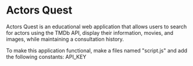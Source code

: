 # Actors Quest

Actors Quest is an educational web application that allows users to search for actors using the TMDb API, display their information, movies, and images, while maintaining a consultation history.

To make this application functional, make a files named "script.js" and add the following constants:
API_KEY

